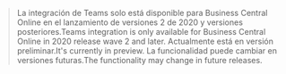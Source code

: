 > <span data-ttu-id="7b0be-101">La integración de Teams solo está disponible para Business Central Online en el lanzamiento de versiones 2 de 2020 y versiones posteriores.</span><span class="sxs-lookup"><span data-stu-id="7b0be-101">Teams integration is only available for Business Central Online in 2020 release wave 2 and later.</span></span> <span data-ttu-id="7b0be-102">Actualmente está en versión preliminar.</span><span class="sxs-lookup"><span data-stu-id="7b0be-102">It's currently in preview.</span></span> <span data-ttu-id="7b0be-103">La funcionalidad puede cambiar en versiones futuras.</span><span class="sxs-lookup"><span data-stu-id="7b0be-103">The functionality may change in future releases.</span></span>